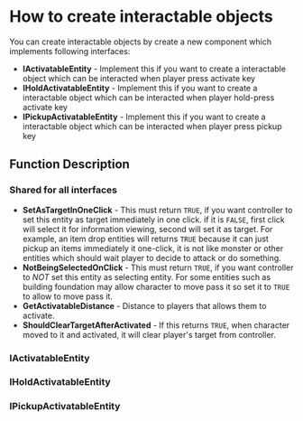 # How to create interactable objects
You can create interactable objects by create a new component which implements following interfaces:

- **IActivatableEntity** - Implement this if you want to create a interactable object which can be interacted when player press activate key
- **IHoldActivatableEntity** - Implement this if you want to create a interactable object which can be interacted when player hold-press activate key
- **IPickupActivatableEntity** - Implement this if you want to create a interactable object which can be interacted when player press pickup key

## Function Description

### Shared for all interfaces
- **SetAsTargetInOneClick** - This must return `TRUE`, if you want controller to set this entity as target immediately in one click. if it is `FALSE`, first click will select it for information viewing, second will set it as target. For example, an item drop entities will returns `TRUE` because it can just pickup an items immediately it one-click, it is not like monster or other entities which should wait player to decide to attack or do something.
- **NotBeingSelectedOnClick** - This must return `TRUE`, if you want controller to *NOT* set this entity as selecting entity. For some entities such as building foundation may allow character to move pass it so set it to `TRUE` to allow to move pass it.
- **GetActivatableDistance** - Distance to players that allows them to activate.
- **ShouldClearTargetAfterActivated** - If this returns `TRUE`, when character moved to it and activated, it will clear player's target from controller.

### IActivatableEntity

### IHoldActivatableEntity

### IPickupActivatableEntity
<!--stackedit_data:
eyJoaXN0b3J5IjpbLTg2MDYwNDcxXX0=
-->